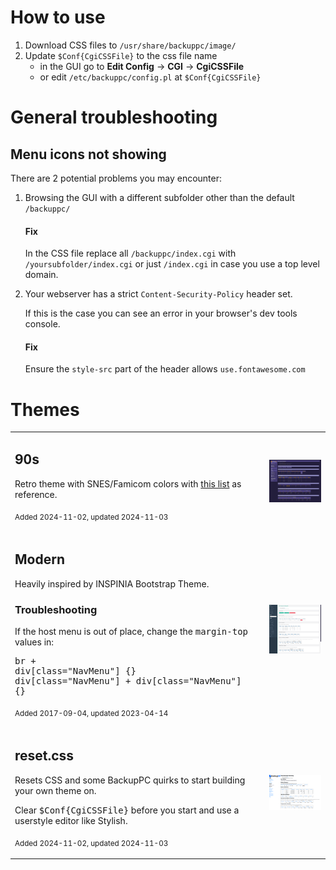# How to use
1. Download CSS files to `/usr/share/backuppc/image/`
2. Update `$Conf{CgiCSSFile}` to the css file name
    * in the GUI go to **Edit Config** → **CGI** → **CgiCSSFile**
    * or edit `/etc/backuppc/config.pl` at `$Conf{CgiCSSFile}`

# General troubleshooting
## Menu icons not showing
There are 2 potential problems you may encounter:

1. Browsing the GUI with a different subfolder other than the default `/backuppc/`
    #### Fix
    In the CSS file replace all `/backuppc/index.cgi` with `/yoursubfolder/index.cgi` or just `/index.cgi` in case you use a top level domain.

2. Your webserver has a strict `Content-Security-Policy` header set.

    If this is the case you can see an error in your browser's dev tools console.
    #### Fix
    Ensure the `style-src` part of the header allows `use.fontawesome.com`

# Themes
|||
|---|---|
|<h2>90s</h2><p>Retro theme with SNES/Famicom colors with [this list](https://www.raphnet.net/design/console_colors/index_en.php) as reference.</p><p><sub>Added 2024-11-02, updated 2024-11-03</sub></p>|[<img src="assets/preview_90s.png" alt="Modern" width="480"/>](assets/preview_90s.png)|
|<h2>Modern</h2><p>Heavily inspired by INSPINIA Bootstrap Theme.</p><h3>Troubleshooting</h3><p>If the host menu is out of place, change the <tt>margin-top</tt> values in:</p><pre>br + div[class="NavMenu"] {}<br>div[class="NavMenu"] + div[class="NavMenu"] {}</pre><p><sub>Added 2017-09-04, updated 2023-04-14</sub></p>|[<img src="assets/preview_modern.png" alt="Modern" width="480"/>](assets/preview_modern.png)|
|<h2>reset.css</h2><p>Resets CSS and some BackupPC quirks to start building your own theme on.</p><p>Clear <tt>$Conf{CgiCSSFile}</tt> before you start and use a userstyle editor like Stylish.</p><p><sub>Added 2024-11-02, updated 2024-11-03</sub></p>|[<img src="assets/preview_reset.png" alt="Modern" width="480"/>](assets/preview_reset.png)|

